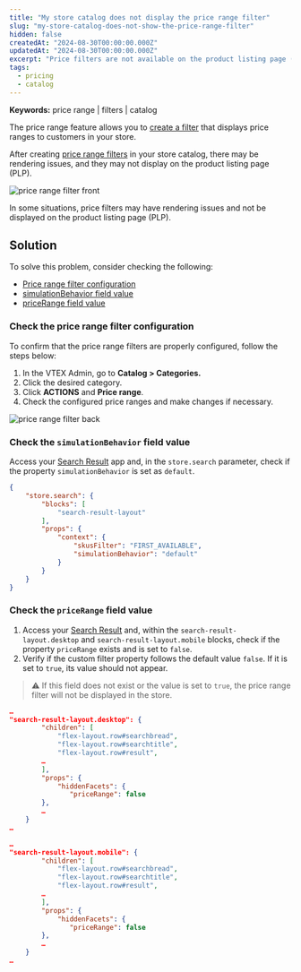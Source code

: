 ```yaml
---
title: "My store catalog does not display the price range filter"
slug: "my-store-catalog-does-not-show-the-price-range-filter"
hidden: false
createdAt: "2024-08-30T00:00:00.000Z"
updatedAt: "2024-08-30T00:00:00.000Z"
excerpt: "Price filters are not available on the product listing page (PLP)."
tags:
  - pricing
  - catalog
---
```


**Keywords:** price range |  filters |  catalog

The price range feature allows you to [create a filter](https://help.vtex.com/en/tutorial/setting-up-the-price-range-filter--tutorials_240) that displays price ranges to customers in your store.

After creating [price range filters](https://help.vtex.com/en/tutorial/setting-up-the-price-range-filter--tutorials_240) in your store catalog, there may be rendering issues, and they may not display on the product listing page (PLP).

![price range filter front](https://cdn.jsdelivr.net/gh/vtexdocs/dev-portal-content@main/docs/troubleshooting/development/price-range-filter-front.png)

In some situations, price filters may have rendering issues and not be displayed on the product listing page (PLP).

## Solution

To solve this problem, consider checking the following:

- [Price range filter configuration](#check-the-price-range-filter-configuration)
- [simulationBehavior field value](#check-the-simulationbehavior-field-value)
- [priceRange field value](#check-the-pricerange-field-value)

### Check the price range filter configuration

To confirm that the price range filters are properly configured, follow the steps below:

1. In the VTEX Admin, go to **Catalog > Categories.**
2. Click the desired category.
3. Click **ACTIONS** and **Price range**.
4. Check the configured price ranges and make changes if necessary.

![price range filter back](https://cdn.jsdelivr.net/gh/vtexdocs/dev-portal-content@main/docs/troubleshooting/development/price-range-filter-back.png)

### Check the `simulationBehavior` field value

Access your [Search Result](https://developers.vtex.com/docs/apps/vtex.search-result) app and, in the `store.search` parameter, check if the property `simulationBehavior` is set as `default`.

```json
{
    "store.search": {
        "blocks": [
            "search-result-layout"
        ],
        "props": {
            "context": {
                "skusFilter": "FIRST_AVAILABLE",
                "simulationBehavior": "default"
            }
        }
    }
}
```

### Check the `priceRange` field value

1. Access your [Search Result](https://developers.vtex.com/docs/apps/vtex.search-result) and, within the `search-result-layout.desktop` and `search-result-layout.mobile` blocks, check if the property `priceRange` exists and is set to `false`.
2. Verify if the custom filter property follows the default value `false`. If it is set to `true`, its value should not appear.

> ⚠️ If this field does not exist or the value is set to `true`, the price range filter will not be displayed in the store.

```json
…
"search-result-layout.desktop": {
        "children": [
            "flex-layout.row#searchbread",
            "flex-layout.row#searchtitle",
            "flex-layout.row#result",
        …
        ],
        "props": {
            "hiddenFacets": {
               "priceRange": false
        },
        …
    }
…
```

```json
…
"search-result-layout.mobile": {
        "children": [
            "flex-layout.row#searchbread",
            "flex-layout.row#searchtitle",
            "flex-layout.row#result",
        …
        ],
        "props": {
            "hiddenFacets": {
               "priceRange": false
        },
        …
    }
…
```
